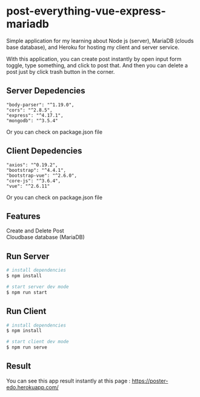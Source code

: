 # post-everything-vue-express-mariadb

Simple application for my learning about Node js (server), MariaDB (clouds base database), and Heroku for hosting my client and server service.

With this application, you can create post  instantly by open input form toggle, type something, and click to post that. And then you can delete a post just by click trash button in the corner.

## Server Depedencies
```
"body-parser": "^1.19.0",
"cors": "^2.8.5",
"express": "^4.17.1",
"mongodb": "^3.5.4"
 ```
Or you can check on package.json file

## Client Depedencies
```
"axios": "^0.19.2",
"bootstrap": "^4.4.1",
"bootstrap-vue": "^2.6.0",
"core-js": "^3.6.4",
"vue": "^2.6.11"
 ```
Or you can check on package.json file

## Features
Create and Delete Post <br />
Cloudbase database (MariaDB)

## Run Server
``` bash
# install dependencies
$ npm install

# start server dev mode
$ npm run start
```

## Run Client
``` bash
# install dependencies
$ npm install

# start client dev mode
$ npm run serve
```

## Result
You can see this app result instantly at this page : https://poster-edo.herokuapp.com/

